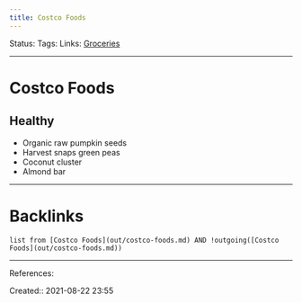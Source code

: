 ```yaml
---
title: Costco Foods
---
```

Status: 
Tags: 
Links: [Groceries](None)
___
# Costco Foods
## Healthy
- Organic raw pumpkin seeds
- Harvest snaps green peas
- Coconut cluster
- Almond bar
___
# Backlinks
```dataview
list from [Costco Foods](out/costco-foods.md) AND !outgoing([Costco Foods](out/costco-foods.md))
```
___
References:

Created:: 2021-08-22 23:55

